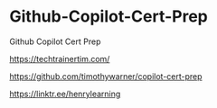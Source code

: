 # Github-Copilot-Cert-Prep
Github Copilot Cert Prep 

https://techtrainertim.com/

https://github.com/timothywarner/copilot-cert-prep

https://linktr.ee/henrylearning





